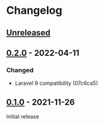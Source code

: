 # Changelog

## [Unreleased](https://github.com/org/repo/compare/0.2.0...master)

## [0.2.0](https://github.com/org/repo/compare/0.1.0...0.2.0) - 2022-04-11

### Changed

- Laravel 9 compatibility (07c6ca5)

## [0.1.0](https://github.com/org/repo/compare/33bbe5b9f746573e5d1aff5b5686e6e02b58dbcb...0.1.0) - 2021-11-26

Initial release
